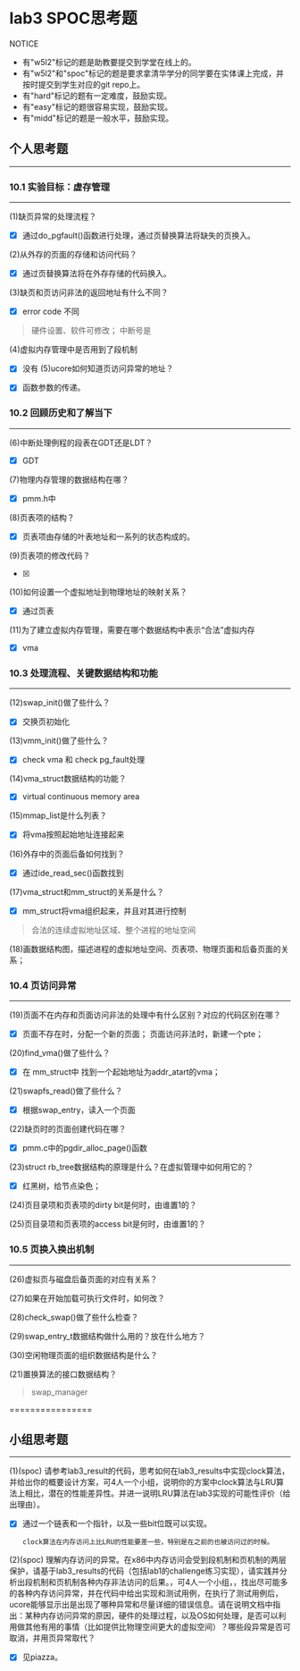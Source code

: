 # lab3 SPOC思考题

NOTICE
- 有"w5l2"标记的题是助教要提交到学堂在线上的。
- 有"w5l2"和"spoc"标记的题是要求拿清华学分的同学要在实体课上完成，并按时提交到学生对应的git repo上。
- 有"hard"标记的题有一定难度，鼓励实现。
- 有"easy"标记的题很容易实现，鼓励实现。
- 有"midd"标记的题是一般水平，鼓励实现。

## 个人思考题
---

### 10.1 实验目标：虚存管理
---

(1)缺页异常的处理流程？


  - [x] 通过do_pgfault()函数进行处理，通过页替换算法将缺失的页换入。
 
(2)从外存的页面的存储和访问代码？

  - [x] 通过页替换算法将在外存存储的代码换入。

(3)缺页和页访问非法的返回地址有什么不同？

  - [x] error code 不同
> 硬件设置、软件可修改； 中断号是

(4)虚拟内存管理中是否用到了段机制
  - [x] 没有
(5)ucore如何知道页访问异常的地址？

  - [x] 函数参数的传递。




### 10.2 回顾历史和了解当下
---

(6)中断处理例程的段表在GDT还是LDT？

  - [x] GDT

(7)物理内存管理的数据结构在哪？

  - [x] pmm.h中

(8)页表项的结构？

  - [x] 页表项由存储的叶表地址和一系列的状态构成的。

(9)页表项的修改代码？

  - [x] 

(10)如何设置一个虚拟地址到物理地址的映射关系？

 - [x] 通过页表

(11)为了建立虚拟内存管理，需要在哪个数据结构中表示“合法”虚拟内存

 - [x] vma




### 10.3 处理流程、关键数据结构和功能
---

(12)swap_init()做了些什么？

   - [x] 交换页初始化

(13)vmm_init()做了些什么？

  - [x] check vma 和 check pg_fault处理

(14)vma_struct数据结构的功能？

  - [x] virtual continuous memory area

(15)mmap_list是什么列表？

  - [x] 将vma按照起始地址连接起来

(16)外存中的页面后备如何找到？

  - [x] 通过ide_read_sec()函数找到
 
(17)vma_struct和mm_struct的关系是什么？

  - [x] mm_struct将vma组织起来，并且对其进行控制
> 合法的连续虚拟地址区域、整个进程的地址空间
  
(18)画数据结构图，描述进程的虚拟地址空间、页表项、物理页面和后备页面的关系；

### 10.4 页访问异常
---

(19)页面不在内存和页面访问非法的处理中有什么区别？对应的代码区别在哪？
 
- [x] 页面不存在时，分配一个新的页面；
    页面访问非法时，新建一个pte；

(20)find_vma()做了些什么？

  - [x] 在 mm_struct中 找到一个起始地址为addr_atart的vma；

(21)swapfs_read()做了些什么？

 - [x] 根据swap_entry，读入一个页面

(22)缺页时的页面创建代码在哪？

  - [x] pmm.c中的pgdir_alloc_page()函数

(23)struct rb_tree数据结构的原理是什么？在虚拟管理中如何用它的？

  - [x] 红黑树，给节点染色；

(24)页目录项和页表项的dirty bit是何时，由谁置1的？


(25)页目录项和页表项的access bit是何时，由谁置1的？


### 10.5 页换入换出机制
---

(26)虚拟页与磁盘后备页面的对应有关系？

(27)如果在开始加载可执行文件时，如何改？

(28)check_swap()做了些什么检查？

(29)swap_entry_t数据结构做什么用的？放在什么地方？

(30)空闲物理页面的组织数据结构是什么？

(21)置换算法的接口数据结构？

> swap_manager

================


## 小组思考题
---
(1)(spoc) 请参考lab3_result的代码，思考如何在lab3_results中实现clock算法，并给出你的概要设计方案，可4人一个小组，说明你的方案中clock算法与LRU算法上相比，潜在的性能差异性。并进一说明LRU算法在lab3实现的可能性评价（给出理由）。
- [x] 通过一个链表和一个指针，以及一些bit位既可以实现。
      
      clock算法在内存访问上比LRU的性能要差一些，特别是在之前的也被访问过的时候。
(2)(spoc) 理解内存访问的异常。在x86中内存访问会受到段机制和页机制的两层保护，请基于lab3_results的代码（包括lab1的challenge练习实现），请实践并分析出段机制和页机制各种内存非法访问的后果。，可4人一个小组，，找出尽可能多的各种内存访问异常，并在代码中给出实现和测试用例，在执行了测试用例后，ucore能够显示出是出现了哪种异常和尽量详细的错误信息。请在说明文档中指出：某种内存访问异常的原因，硬件的处理过程，以及OS如何处理，是否可以利用做其他有用的事情（比如提供比物理空间更大的虚拟空间）？哪些段异常是否可取消，并用页异常取代？
- [x] 见piazza。





